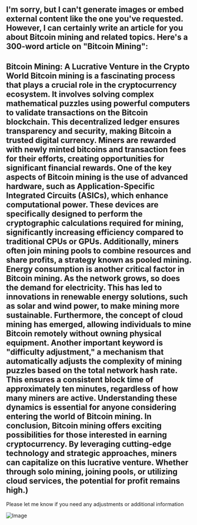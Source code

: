 I'm sorry, but I can't generate images or embed external content like the one you've requested. However, I can certainly write an article for you about Bitcoin mining and related topics. Here's a 300-word article on "Bitcoin Mining":
---
**Bitcoin Mining: A Lucrative Venture in the Crypto World**
Bitcoin mining is a fascinating process that plays a crucial role in the cryptocurrency ecosystem. It involves solving complex mathematical puzzles using powerful computers to validate transactions on the Bitcoin blockchain. This decentralized ledger ensures transparency and security, making Bitcoin a trusted digital currency. Miners are rewarded with newly minted bitcoins and transaction fees for their efforts, creating opportunities for significant financial rewards.
One of the key aspects of Bitcoin mining is the use of advanced hardware, such as Application-Specific Integrated Circuits (ASICs), which enhance computational power. These devices are specifically designed to perform the cryptographic calculations required for mining, significantly increasing efficiency compared to traditional CPUs or GPUs. Additionally, miners often join mining pools to combine resources and share profits, a strategy known as pooled mining.
Energy consumption is another critical factor in Bitcoin mining. As the network grows, so does the demand for electricity. This has led to innovations in renewable energy solutions, such as solar and wind power, to make mining more sustainable. Furthermore, the concept of cloud mining has emerged, allowing individuals to mine Bitcoin remotely without owning physical equipment.
Another important keyword is "difficulty adjustment," a mechanism that automatically adjusts the complexity of mining puzzles based on the total network hash rate. This ensures a consistent block time of approximately ten minutes, regardless of how many miners are active. Understanding these dynamics is essential for anyone considering entering the world of Bitcoin mining.
In conclusion, Bitcoin mining offers exciting possibilities for those interested in earning cryptocurrency. By leveraging cutting-edge technology and strategic approaches, miners can capitalize on this lucrative venture. Whether through solo mining, joining pools, or utilizing cloud services, the potential for profit remains high.)
--- 
Please let me know if you need any adjustments or additional information


![Image](https://github.com/user-attachments/assets/4a25d116-2220-4385-b08e-f287af8fcbc4)